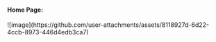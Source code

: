 <h4>Home Page:</h4>
![image](https://github.com/user-attachments/assets/8118927d-6d22-4ccb-8973-446d4edb3ca7)

